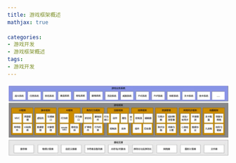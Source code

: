 ```yaml
---
title: 游戏框架概述
mathjax: true

categories: 
- 游戏开发
- 游戏框架概述
tags: 
- 游戏开发
---
```

![](..\Image\游戏框架.png)